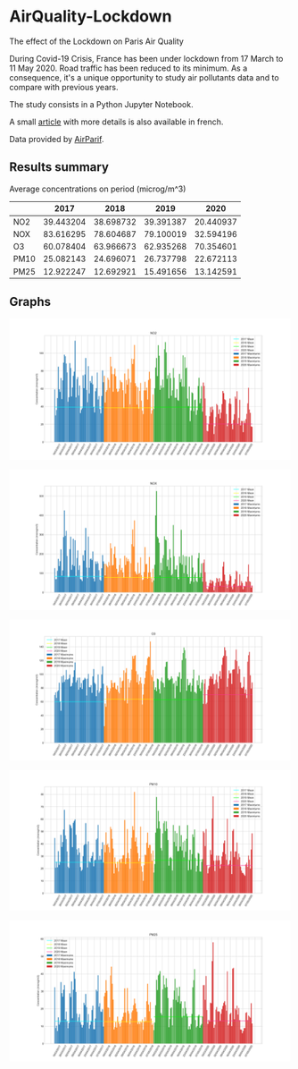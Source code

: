 # AirQuality-Lockdown
The effect of the Lockdown on Paris Air Quality

During Covid-19 Crisis, France has been under lockdown from 17 March to 11 May 2020. Road traffic has been reduced to its minimum.
As a consequence, it's a unique opportunity to study air pollutants data and to compare with previous years.

The study consists in a Python Jupyter Notebook.

A small [article](https://github.com/krusty-is-cool/AirQuality-Lockdown/blob/master/article.md) with more details is also available in french.

Data provided by [AirParif](https://www.airparif.asso.fr/).

## Results summary

Average concentrations on period (microg/m^3)

| 	| 2017 | 2018 |	2019 | 2020 |
|---|---|---|---|---|
| NO2 |	39.443204 |	38.698732 |	39.391387 |	20.440937 |
| NOX |	83.616295 |	78.604687 |	79.100019 |	32.594196 |
| O3 |	60.078404 |	63.966673 |	62.935268 |	70.354601 |
| PM10 |	25.082143 |	24.696071 |	26.737798 |	22.672113 |
| PM25 |	12.922247 |	12.692921 |	15.491656 |	13.142591 |


## Graphs

![NO2 Graph](graph_results/NO2.png)

![NOx Graph](graph_results/NOX.png)

![O3 Graph](graph_results/O3.png)

![PM10 Graph](graph_results/PM10.png)

![PM2.5 Graph](graph_results/PM25.png)
